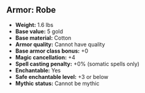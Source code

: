 ## Armor: Robe

- **Weight:** 1.6 lbs
- **Base value:** 5 gold
- **Base material:** Cotton
- **Armor quality:** Cannot have quality
- **Base armor class bonus:** +0
- **Magic cancellation:** +4
- **Spell casting penalty:** +0% (somatic spells only)
- **Enchantable:** Yes
- **Safe enchantable level:** +3 or below
- **Mythic status:** Cannot be mythic
